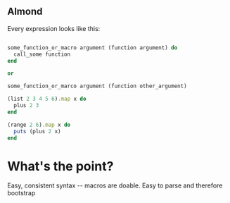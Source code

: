 
## Almond


Every expression looks like this:
```ruby

some_function_or_macro argument (function argument) do
  call_some function
end

or

some_function_or_marco argument (function other_argument)

(list 2 3 4 5 6).map x do
  plus 2 3
end

(range 2 6).map x do
  puts (plus 2 x)
end
```

# What's the point?

Easy, consistent syntax -- macros are doable.
Easy to parse and therefore bootstrap
